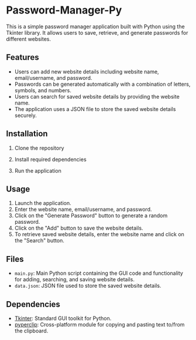 # Password-Manager-Py

This is a simple password manager application built with Python using the Tkinter library. It allows users to save, retrieve, and generate passwords for different websites.

## Features

- Users can add new website details including website name, email/username, and password.
- Passwords can be generated automatically with a combination of letters, symbols, and numbers.
- Users can search for saved website details by providing the website name.
- The application uses a JSON file to store the saved website details securely.

## Installation

1. Clone the repository

2. Install required dependencies

3. Run the application

## Usage

1. Launch the application.
2. Enter the website name, email/username, and password.
3. Click on the "Generate Password" button to generate a random password.
4. Click on the "Add" button to save the website details.
5. To retrieve saved website details, enter the website name and click on the "Search" button.

## Files

- `main.py`: Main Python script containing the GUI code and functionality for adding, searching, and saving website details.
- `data.json`: JSON file used to store the saved website details.

## Dependencies

- [Tkinter](https://docs.python.org/3/library/tkinter.html): Standard GUI toolkit for Python.
- [pyperclip](https://pypi.org/project/pyperclip/): Cross-platform module for copying and pasting text to/from the clipboard.
